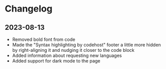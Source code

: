 # Changelog

## 2023-08-13

- Removed bold font from code
- Made the "Syntax highlighting by codehost" footer a little more hidden by right-aligning it and nudging it closer to the code block
- Added information about requesting new languages
- Added support for dark mode to the page
